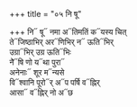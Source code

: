 +++
title = "०५ नि षू"

+++
नि᳓ षू᳓ नमा अ᳓तिमतिं क᳓यस्य चित्  
ते᳓जिष्ठाभिर् अर᳓णिभिर् न᳓ ऊति᳓भिर्  
उग्रा᳓भिर् उग्र ऊति᳓भिः  
ने̃᳓षि णो य᳓था पुरा᳓  
अनेनाः᳓ शूर म᳓न्यसे  
वि᳓श्वानि पूरो᳓र् अ᳓प पर्षि व᳓ह्निर्  
आसा᳓ व᳓ह्निर् नो अ᳓छ